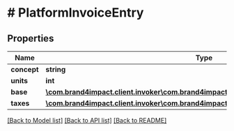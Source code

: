 # # PlatformInvoiceEntry

## Properties

Name | Type | Description | Notes
------------ | ------------- | ------------- | -------------
**concept** | **string** |  | [optional]
**units** | **int** |  | [optional]
**base** | [**\com.brand4impact.client.invoker\com.brand4impact.client.model\PlatformInvoiceEntryBase**](PlatformInvoiceEntryBase.md) |  | [optional]
**taxes** | [**\com.brand4impact.client.invoker\com.brand4impact.client.model\PlatformInvoiceEntryBase**](PlatformInvoiceEntryBase.md) |  | [optional]

[[Back to Model list]](../../README.md#models) [[Back to API list]](../../README.md#endpoints) [[Back to README]](../../README.md)
